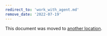 ```yaml
---
redirect_to: 'work_with_agent.md'
remove_date: '2022-07-19'
---
```


This document was moved to [another location](work_with_agent.md).

<!-- This redirect file can be deleted after <2022-07-19>. -->
<!-- Redirects that point to other docs in the same project expire in three months. -->
<!-- Redirects that point to docs in a different project or site (for example, link is not relative and starts with `https:`) expire in one year. -->
<!-- Before deletion, see: https://docs.gitlab.com/ee/development/documentation/redirects.html -->